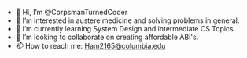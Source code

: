 - 👋 Hi, I’m @CorpsmanTurnedCoder
- 👀 I’m interested in austere medicine and solving problems in general.
- 🌱 I’m currently learning System Design and intermediate CS Topics.
- 💞️ I’m looking to collaborate on creating affordable ABI's.
- 📫 How to reach me: Ham2165@columbia.edu

<!---
CorpsmanTurnedCoder/CorpsmanTurnedCoder is a ✨ special ✨ repository because its `README.md` (this file) appears on your GitHub profile.
You can click the Preview link to take a look at your changes.
--->
